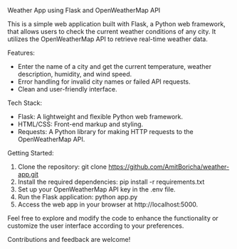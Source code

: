Weather App using Flask and OpenWeatherMap API

This is a simple web application built with Flask, a Python web framework, that allows users to check the current weather conditions of any city. It utilizes the OpenWeatherMap API to retrieve real-time weather data.

Features:
- Enter the name of a city and get the current temperature, weather description, humidity, and wind speed.
- Error handling for invalid city names or failed API requests.
- Clean and user-friendly interface.

Tech Stack:
- Flask: A lightweight and flexible Python web framework.
- HTML/CSS: Front-end markup and styling.
- Requests: A Python library for making HTTP requests to the OpenWeatherMap API.

Getting Started:
1. Clone the repository: git clone https://github.com/AmitBoricha/weather-app.git
2. Install the required dependencies: pip install -r requirements.txt
3. Set up your OpenWeatherMap API key in the .env file.
4. Run the Flask application: python app.py
5. Access the web app in your browser at http://localhost:5000.

Feel free to explore and modify the code to enhance the functionality or customize the user interface according to your preferences.

Contributions and feedback are welcome!
